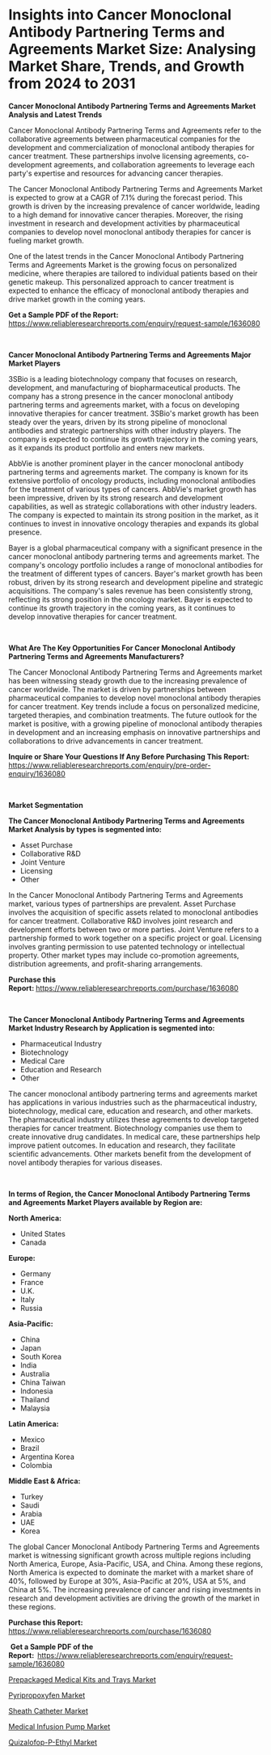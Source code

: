 <p><h1>Insights into Cancer Monoclonal Antibody Partnering Terms and Agreements Market Size: Analysing Market Share, Trends, and Growth from 2024 to 2031</h1></p><p><strong>Cancer Monoclonal Antibody Partnering Terms and Agreements Market Analysis and Latest Trends</strong></p>
<p><p>Cancer Monoclonal Antibody Partnering Terms and Agreements refer to the collaborative agreements between pharmaceutical companies for the development and commercialization of monoclonal antibody therapies for cancer treatment. These partnerships involve licensing agreements, co-development agreements, and collaboration agreements to leverage each party's expertise and resources for advancing cancer therapies.</p><p>The Cancer Monoclonal Antibody Partnering Terms and Agreements Market is expected to grow at a CAGR of 7.1% during the forecast period. This growth is driven by the increasing prevalence of cancer worldwide, leading to a high demand for innovative cancer therapies. Moreover, the rising investment in research and development activities by pharmaceutical companies to develop novel monoclonal antibody therapies for cancer is fueling market growth.</p><p>One of the latest trends in the Cancer Monoclonal Antibody Partnering Terms and Agreements Market is the growing focus on personalized medicine, where therapies are tailored to individual patients based on their genetic makeup. This personalized approach to cancer treatment is expected to enhance the efficacy of monoclonal antibody therapies and drive market growth in the coming years.</p></p>
<p><strong>Get a Sample PDF of the Report:&nbsp;</strong> <a href="https://www.reliableresearchreports.com/enquiry/request-sample/1636080">https://www.reliableresearchreports.com/enquiry/request-sample/1636080</a></p>
<p>&nbsp;</p>
<p><strong>Cancer Monoclonal Antibody Partnering Terms and Agreements Major Market Players</strong></p>
<p><p>3SBio is a leading biotechnology company that focuses on research, development, and manufacturing of biopharmaceutical products. The company has a strong presence in the cancer monoclonal antibody partnering terms and agreements market, with a focus on developing innovative therapies for cancer treatment. 3SBio's market growth has been steady over the years, driven by its strong pipeline of monoclonal antibodies and strategic partnerships with other industry players. The company is expected to continue its growth trajectory in the coming years, as it expands its product portfolio and enters new markets.</p><p>AbbVie is another prominent player in the cancer monoclonal antibody partnering terms and agreements market. The company is known for its extensive portfolio of oncology products, including monoclonal antibodies for the treatment of various types of cancers. AbbVie's market growth has been impressive, driven by its strong research and development capabilities, as well as strategic collaborations with other industry leaders. The company is expected to maintain its strong position in the market, as it continues to invest in innovative oncology therapies and expands its global presence.</p><p>Bayer is a global pharmaceutical company with a significant presence in the cancer monoclonal antibody partnering terms and agreements market. The company's oncology portfolio includes a range of monoclonal antibodies for the treatment of different types of cancers. Bayer's market growth has been robust, driven by its strong research and development pipeline and strategic acquisitions. The company's sales revenue has been consistently strong, reflecting its strong position in the oncology market. Bayer is expected to continue its growth trajectory in the coming years, as it continues to develop innovative therapies for cancer treatment.</p></p>
<p>&nbsp;</p>
<p><strong>What Are The Key Opportunities For Cancer Monoclonal Antibody Partnering Terms and Agreements Manufacturers?</strong></p>
<p><p>The Cancer Monoclonal Antibody Partnering Terms and Agreements market has been witnessing steady growth due to the increasing prevalence of cancer worldwide. The market is driven by partnerships between pharmaceutical companies to develop novel monoclonal antibody therapies for cancer treatment. Key trends include a focus on personalized medicine, targeted therapies, and combination treatments. The future outlook for the market is positive, with a growing pipeline of monoclonal antibody therapies in development and an increasing emphasis on innovative partnerships and collaborations to drive advancements in cancer treatment.</p></p>
<p><strong>Inquire or Share Your Questions If Any Before Purchasing This Report:</strong> <a href="https://www.reliableresearchreports.com/enquiry/pre-order-enquiry/1636080">https://www.reliableresearchreports.com/enquiry/pre-order-enquiry/1636080</a></p>
<p>&nbsp;</p>
<p><strong>Market Segmentation</strong></p>
<p><strong>The Cancer Monoclonal Antibody Partnering Terms and Agreements Market Analysis by types is segmented into:</strong></p>
<p><ul><li>Asset Purchase</li><li>Collaborative R&D</li><li>Joint Venture</li><li>Licensing</li><li>Other</li></ul></p>
<p><p>In the Cancer Monoclonal Antibody Partnering Terms and Agreements market, various types of partnerships are prevalent. Asset Purchase involves the acquisition of specific assets related to monoclonal antibodies for cancer treatment. Collaborative R&D involves joint research and development efforts between two or more parties. Joint Venture refers to a partnership formed to work together on a specific project or goal. Licensing involves granting permission to use patented technology or intellectual property. Other market types may include co-promotion agreements, distribution agreements, and profit-sharing arrangements.</p></p>
<p><strong>Purchase this Report:&nbsp;</strong><a href="https://www.reliableresearchreports.com/purchase/1636080">https://www.reliableresearchreports.com/purchase/1636080</a></p>
<p>&nbsp;</p>
<p><strong>The Cancer Monoclonal Antibody Partnering Terms and Agreements Market Industry Research by Application is segmented into:</strong></p>
<p><ul><li>Pharmaceutical Industry</li><li>Biotechnology</li><li>Medical Care</li><li>Education and Research</li><li>Other</li></ul></p>
<p><p>The cancer monoclonal antibody partnering terms and agreements market has applications in various industries such as the pharmaceutical industry, biotechnology, medical care, education and research, and other markets. The pharmaceutical industry utilizes these agreements to develop targeted therapies for cancer treatment. Biotechnology companies use them to create innovative drug candidates. In medical care, these partnerships help improve patient outcomes. In education and research, they facilitate scientific advancements. Other markets benefit from the development of novel antibody therapies for various diseases.</p></p>
<p>&nbsp;</p>
<p><strong>In terms of Region, the Cancer Monoclonal Antibody Partnering Terms and Agreements Market Players available by Region are:</strong></p>
<p>
    <p> <strong> North America: </strong>
        <ul>
            <li>United States</li>
            <li>Canada</li>
        </ul>
        </p> 
    <p> <strong> Europe: </strong>
        <ul>
            <li>Germany</li>
            <li>France</li>
            <li>U.K.</li>
            <li>Italy</li>
            <li>Russia</li>
        </ul>
        </p> 
    <p> <strong> Asia-Pacific: </strong>
        <ul>
            <li>China</li>
            <li>Japan</li>
            <li>South Korea</li>
            <li>India</li>
            <li>Australia</li>
            <li>China Taiwan</li>
            <li>Indonesia</li>
            <li>Thailand</li>
            <li>Malaysia</li>
        </ul>
        </p> 
    <p> <strong> Latin America: </strong>
        <ul>
            <li>Mexico</li>
            <li>Brazil</li>
            <li>Argentina Korea</li>
            <li>Colombia</li>
        </ul>
        </p> 
    <p> <strong> Middle East & Africa: </strong>
        <ul>
            <li>Turkey</li>
            <li>Saudi</li>
            <li>Arabia</li>
            <li>UAE</li>
            <li>Korea</li>
        </ul>
    </p>
    </p>
<p><p>The global Cancer Monoclonal Antibody Partnering Terms and Agreements market is witnessing significant growth across multiple regions including North America, Europe, Asia-Pacific, USA, and China. Among these regions, North America is expected to dominate the market with a market share of 40%, followed by Europe at 30%, Asia-Pacific at 20%, USA at 5%, and China at 5%. The increasing prevalence of cancer and rising investments in research and development activities are driving the growth of the market in these regions.</p></p>
<p><strong>Purchase this Report: </strong><a href="https://www.reliableresearchreports.com/purchase/1636080">https://www.reliableresearchreports.com/purchase/1636080</a></p>
<p>&nbsp;<strong>Get a Sample PDF of the Report:&nbsp;&nbsp;</strong><a href="https://www.reliableresearchreports.com/enquiry/request-sample/1636080">https://www.reliableresearchreports.com/enquiry/request-sample/1636080</a></p>
<p><strong></strong></p>
<p><p><a href="https://medium.com/p/12d8bf3703a2/edit">Prepackaged Medical Kits and Trays Market</a></p><p><a href="https://github.com/pjcfca/Market-Research-Report-List-1/blob/main/pyripropoxyfen-market.md">Pyripropoxyfen Market</a></p><p><a href="https://medium.com/p/b90e8916592c/edit">Sheath Catheter Market</a></p><p><a href="https://medium.com/p/a0c9f0749873/edit">Medical Infusion Pump Market</a></p><p><a href="https://github.com/johnbach50/Market-Research-Report-List-1/blob/main/quizalofop-p-ethyl-market.md">Quizalofop-P-Ethyl Market</a></p></p>